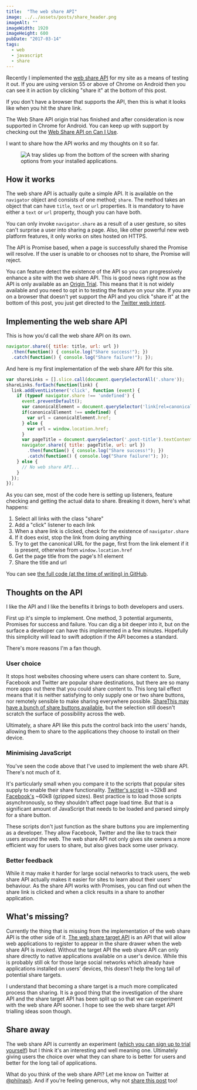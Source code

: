 ```yaml
---
title:  "The web share API"
image: ../../assets/posts/share_header.png
imageAlt: ""
imageWidth: 1920
imageHeight: 600
pubDate: "2017-03-14"
tags:
  - web
  - javascript
  - share
---
```


Recently I implemented the [web share API](https://developers.google.com/web/updates/2016/10/navigator-share) for my site as a means of testing it out. If you are using version 55 or above of Chrome on Android then you can see it in action by clicking "share it" at the bottom of this post.

If you don't have a browser that supports the API, then this is what it looks like when you hit the share link.

<div class="info">
  <p>The Web Share API origin trial has finished and after consideration is now supported in Chrome for Android. You can keep up with support by checking out the <a href="https://caniuse.com/#search=web-share">Web Share API on Can I Use</a>.</p>
</div>

I want to share how the API works and my thoughts on it so far.

<figure class="post-image post-image-left">
  <img src="/posts/webshare.png" alt="A tray slides up from the bottom of the screen with sharing options from your installed applications." loading="lazy" />
</figure>

## How it works

The web share API is actually quite a simple API. It is available on the `navigator` object and consists of one method; `share`. The method takes an object that can have `title`, `text` or `url` properties. It is mandatory to have either a `text` or `url` property, though you can have both.

You can only invoke `navigator.share` as a result of a user gesture, so sites can't surprise a user into sharing a page. Also, like other powerful new web platform features, it only works on sites hosted on HTTPS.

The API is Promise based, when a page is successfully shared the Promise will resolve. If the user is unable to or chooses not to share, the Promise will reject.

You can feature detect the existence of the API so you can progressively enhance a site with the web share API. This is good news right now as the API is only available as an [Origin Trial](https://github.com/jpchase/OriginTrials/blob/gh-pages/developer-guide.md). This means that it is not widely available and you need to opt in to testing the feature on your site. If you are on a browser that doesn't yet support the API and you click "share it" at the bottom of this post, you just get directed to the [Twitter web intent](https://dev.twitter.com/web/tweet-button/web-intent).

## Implementing the web share API

This is how you'd call the web share API on its own.

```javascript
navigator.share({ title: title, url: url })
  .then(function() { console.log("Share success!"); })
  .catch(function() { console.log("Share failure!"); });
```

And here is my first implementation of the web share API for this site.

```javascript
var shareLinks = [].slice.call(document.querySelectorAll('.share'));
shareLinks.forEach(function(link) {
  link.addEventListener('click', function (event) {
    if (typeof navigator.share !== 'undefined') {
      event.preventDefault();
      var canonicalElement = document.querySelector('link[rel=canonical]');
      if(canonicalElement !== undefined) {
        var url = canonicalElement.href;
      } else {
        var url = window.location.href;
      }
      var pageTitle = document.querySelector('.post-title').textContent;
      navigator.share({ title: pageTitle, url: url })
        .then(function() { console.log("Share success!"); })
        .catch(function() { console.log("Share failure!"); });
    } else {
      // No web share API...
    }
  });
});
```

As you can see, most of the code here is setting up listeners, feature checking and getting the actual data to share. Breaking it down, here's what happens:

1. Select all links with the class "share"
2. Add a "click" listener to each link
3. When a share link is clicked, check for the existence of `navigator.share`
4. If it does exist, stop the link from doing anything
5. Try to get the canonical URL for the page, first from the link element if it is present, otherwise from `window.location.href`
6. Get the page title from the page's h1 element
7. Share the title and url

You can see [the full code (at the time of writing) in GitHub](https://github.com/philnash/philna.sh/blob/3075d51dcf723b26eaae0fa1149dd5fa3a14b03e/_assets/js/main.js#L6-L49).

## Thoughts on the API

I like the API and I like the benefits it brings to both developers and users.

First up it's simple to implement. One method, 3 potential arguments, Promises for success and failure. You can dig a bit deeper into it, but on the surface a developer can have this implemented in a few minutes. Hopefully this simplicity will lead to swift adoption if the API becomes a standard.

There's more reasons I'm a fan though.

### User choice

It stops host websites choosing where users can share content to. Sure, Facebook and Twitter are popular share destinations, but there are so many more apps out there that you could share content to. This long tail effect means that it is neither satisfying to only supply one or two share buttons, nor remotely sensible to make sharing everywhere possible. [ShareThis may have a bunch of share buttons available](http://platform.sharethis.com/get-inline-share-buttons), but the selection still doesn't scratch the surface of possibility across the web.

Ultimately, a share API like this puts the control back into the users' hands, allowing them to share to the applications they choose to install on their device.

### Minimising JavaScript

You've seen the code above that I've used to implement the web share API. There's not much of it.

It's particularly small when you compare it to the scripts that popular sites supply to enable their share functionality. [Twitter's script](https://dev.twitter.com/web/javascript/loading) is ~32kB and [Facebook's](https://developers.facebook.com/docs/plugins/share-button) ~60kB (gzipped sizes). Best practice is to load those scripts asynchronously, so they shouldn't affect page load time. But that is a significant amount of JavaScript that needs to be loaded and parsed simply for a share button.

These scripts don't just function as the share buttons you are implementing as a developer. They allow Facebook, Twitter and the like to track their users around the web. The web share API not only gives site owners a more efficient way for users to share, but also gives back some user privacy.

### Better feedback

While it may make it harder for large social networks to track users, the web share API actually makes it easier for sites to learn about their users' behaviour. As the share API works with Promises, you can find out when the share link is clicked and when a click results in a share to another application.

## What's missing?

Currently the thing that is missing from the implementation of the web share API is the other side of it. [The web share target API](https://github.com/WICG/web-share-target) is an API that will allow web applications to register to appear in the share drawer when the web share API is invoked. Without the target API the web share API can only share directly to native applications available on a user's device. While this is probably still ok for those large social networks which already have applications installed on users' devices, this doesn't help the long tail of potential share targets.

I understand that becoming a share target is a much more complicated process than sharing. It is a good thing that the investigation of the share API and the share target API has been split up so that we can experiment with the web share API sooner. I hope to see the web share target API trialling ideas soon though.

## Share away

The web share API is currently an experiment ([which you can sign up to trial yourself](https://docs.google.com/forms/d/e/1FAIpQLSfO0_ptFl8r8G0UFhT0xhV17eabG-erUWBDiKSRDTqEZ_9ULQ/viewform?entry.1999497328=Web+Share+(Experimenting+until+April+2017))) but I think it's an interesting and well meaning one. Ultimately giving users the choice over what they can share to is better for users and better for the long tail of applications.

What do you think of the web share API? Let me know on Twitter at [@philnash](https://twitter.com/philnash). And if you're feeling generous, why not <a href="https://twitter.com/intent/tweet?text=The+web+share+API&url=https://philna.sh%2Fblog%2F2017%2F03%2F14%2Fthe-web-share-api%2F&via=philnash" class="share">share this post</a> too!
